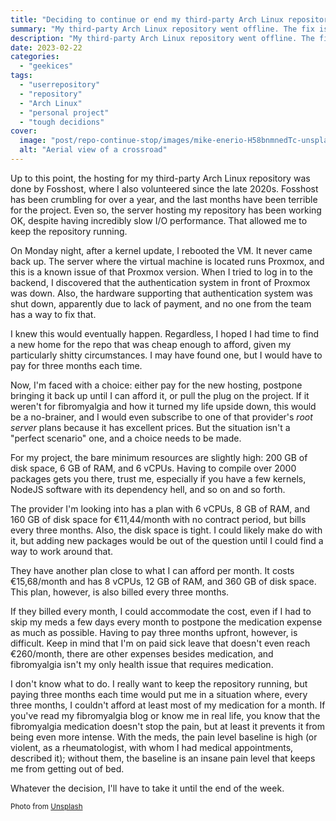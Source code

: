 ```yaml
---
title: "Deciding to continue or end my third-party Arch Linux repository"
summary: "My third-party Arch Linux repository went offline. The fix is trivial, but the hosting provider is on its last breath."
description: "My third-party Arch Linux repository went offline. The fix is trivial, but the hosting provider is on its last breath."
date: 2023-02-22
categories:
  - "geekices"
tags:
  - "userrepository"
  - "repository"
  - "Arch Linux"
  - "personal project"
  - "tough decidions"
cover:
  image: "post/repo-continue-stop/images/mike-enerio-H58bnmnedTc-unsplash.webp"
  alt: "Aerial view of a crossroad"
---
```


Up to this point, the hosting for my third-party Arch Linux repository was done by Fosshost, where I also volunteered since the late 2020s. Fosshost has been crumbling for over a year, and the last months have been terrible for the project. Even so, the server hosting my repository has been working OK, despite having incredibly slow I/O performance. That allowed me to keep the repository running.

On Monday night, after a kernel update, I rebooted the VM. It never came back up. The server where the virtual machine is located runs Proxmox, and this is a known issue of that Proxmox version. When I tried to log in to the backend, I discovered that the authentication system in front of Proxmox was down. Also, the hardware supporting that authentication system was shut down, apparently due to lack of payment, and no one from the team has a way to fix that.

I knew this would eventually happen. Regardless, I hoped I had time to find a new home for the repo that was cheap enough to afford, given my particularly shitty circumstances. I may have found one, but I would have to pay for three months each time.

Now, I'm faced with a choice: either pay for the new hosting, postpone bringing it back up until I can afford it, or pull the plug on the project. If it weren't for fibromyalgia and how it turned my life upside down, this would be a no-brainer, and I would even subscribe to one of that provider's _root server_ plans because it has excellent prices. But the situation isn't a "perfect scenario" one, and a choice needs to be made.

For my project, the bare minimum resources are slightly high: 200 GB of disk space, 6 GB of RAM, and 6 vCPUs. Having to compile over 2000 packages gets you there, trust me, especially if you have a few kernels, NodeJS software with its dependency hell, and so on and so forth.

The provider I'm looking into has a plan with 6 vCPUs, 8 GB of RAM, and 160 GB of disk space for €11,44/month with no contract period, but bills every three months. Also, the disk space is tight. I could likely make do with it, but adding new packages would be out of the question until I could find a way to work around that.

They have another plan close to what I can afford per month. It costs €15,68/month and has 8 vCPUs, 12 GB of RAM, and 360 GB of disk space. This plan, however, is also billed every three months.

If they billed every month, I could accommodate the cost, even if I had to skip my meds a few days every month to postpone the medication expense as much as possible. Having to pay three months upfront, however, is difficult. Keep in mind that I'm on paid sick leave that doesn't even reach €260/month, there are other expenses besides medication, and fibromyalgia isn't my only health issue that requires medication.

I don't know what to do. I really want to keep the repository running, but paying three months each time would put me in a situation where, every three months, I couldn't afford at least most of my medication for a month. If you've read my fibromyalgia blog or know me in real life, you know that the fibromyalgia medication doesn't stop the pain, but at least it prevents it from being even more intense. With the meds, the pain level baseline is high (or violent, as a rheumatologist, with whom I had medical appointments, described it); without them, the baseline is an insane pain level that keeps me from getting out of bed.

Whatever the decision, I'll have to take it until the end of the week.

<small>Photo from [Unsplash](https://unsplash.com/pt-br/fotografias/H58bnmnedTc)</small>
